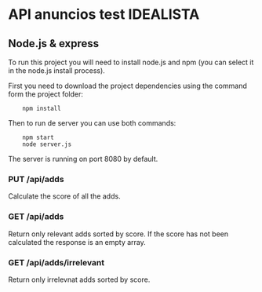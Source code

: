 # API anuncios test IDEALISTA

## Node.js & express

To run this project you will need to install node.js and npm (you can select it in the node.js install process).<br> 

First you need to download the project dependencies using the command form the project folder:
````
	npm install
````
Then to run de server you can use both commands:
````
	npm start
	node server.js
````
The server is running on port 8080 by default.

### PUT /api/adds
Calculate the score of all the adds.

### GET /api/adds
Return only relevant adds sorted by score. 
If the score has not been calculated the response is an empty array.

### GET /api/adds/irrelevant
Return only irrelevnat adds sorted by score.
